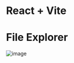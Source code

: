 # React + Vite

# File Explorer

![image](https://github.com/Prudhivi-Phani-Kumar/react-projects/assets/138499569/5ef71d18-2a33-45b3-8b38-60ef8d64fa1e)


